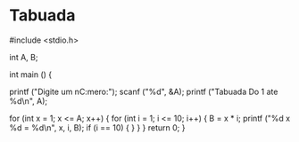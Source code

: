 # Tabuada
#include <stdio.h>


int A, B;

int
main ()
{

  printf ("Digite um nC:mero:");
  scanf ("%d", &A);
  printf ("Tabuada Do 1 ate %d\n", A);


  for (int x = 1; x <= A; x++)
    {
      for (int i = 1; i <= 10; i++)
	{
	  B = x * i;
	  printf ("%d x %d = %d\n", x, i, B);
	  if (i == 10)
	    {
	    }
	}
    }
  return 0;
}
